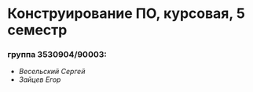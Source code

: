 # Конструирование ПО, курсовая, 5 семестр
### группа 3530904/90003:
* _Весельский Сергей_
* _Зайцев Егор_
